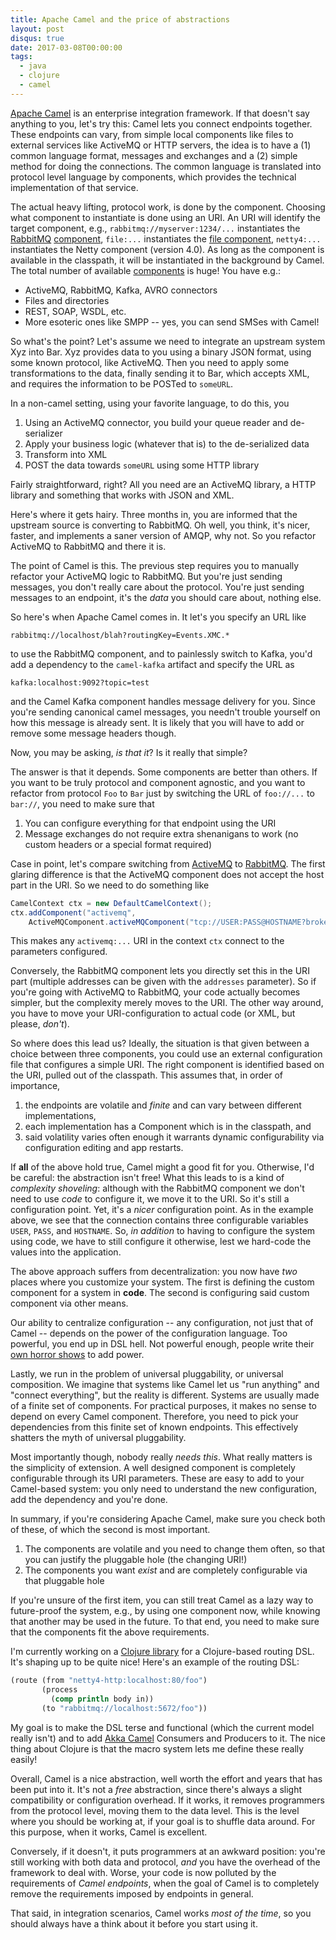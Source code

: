 ```yaml
---
title: Apache Camel and the price of abstractions
layout: post
disqus: true
date: 2017-03-08T00:00:00
tags:
  - java
  - clojure
  - camel
---
```


[Apache Camel](http://camel.apache.org/) is an enterprise integration framework. If that doesn't say
anything to you, let's try this: Camel lets you connect endpoints together. These endpoints can
vary, from simple local components like files to external services like ActiveMQ or HTTP servers,
the idea is to have a (1) common language format, messages and exchanges and a (2) simple method for
doing the connections. The common language is translated into protocol level language by
components, which provides the technical implementation of that service.

The actual heavy lifting, protocol work, is done by the component. Choosing what component to
instantiate is done using an URI. An URI will identify the target component, e.g.,
`rabbitmq://myserver:1234/...` instantiates
the [RabbitMQ](https://www.rabbitmq.com/) [component](http://camel.apache.org/rabbitmq.html),
`file:...` instantiates the [file component](http://camel.apache.org/file2.html), `netty4:...`
instantiates the Netty component (version 4.0). As long as the component is available in the
classpath, it will be instantiated in the background by Camel. The total number of
available [components](http://camel.apache.org/components.html) is huge! You have e.g.:

* ActiveMQ, RabbitMQ, Kafka, AVRO connectors
* Files and directories
* REST, SOAP, WSDL, etc.
* More esoteric ones like SMPP -- yes, you can send SMSes with Camel!

So what's the point? Let's assume we need to integrate an upstream system Xyz into Bar. Xyz provides
data to you using a binary JSON format, using some known protocol, like ActiveMQ. Then you need to
apply some transformations to the data, finally sending it to Bar, which accepts XML, and requires
the information to be POSTed to `someURL`.

In a non-camel setting, using your favorite language, to do this, you 

1. Using an ActiveMQ connector, you build your queue reader and de-serializer
2. Apply your business logic (whatever that is) to the de-serialized data
3. Transform into XML
4. POST the data towards `someURL` using some HTTP library

Fairly straightforward, right? All you need are an ActiveMQ library, a HTTP library and something
that works with JSON and XML.

Here's where it gets hairy. Three months in, you are informed that the upstream source is converting
to RabbitMQ. Oh well, you think, it's nicer, faster, and implements a saner version of AMQP, why
not. So you refactor ActiveMQ to RabbitMQ and there it is.

The point of Camel is this. The previous step requires you to manually refactor your ActiveMQ logic
to RabbitMQ. But you're just sending messages, you don't really care about the protocol. You're just
sending messages to an endpoint, it's the *data* you should care about, nothing else.

So here's when Apache Camel comes in. It let's you specify an URL like

```
rabbitmq://localhost/blah?routingKey=Events.XMC.*
```

to use the RabbitMQ component, and to painlessly switch to Kafka, you'd add a dependency to the
`camel-kafka` artifact and specify the URL as

```
kafka:localhost:9092?topic=test
```

and the Camel Kafka component handles message delivery for you. Since you're sending canonical camel
messages, you needn't trouble yourself on how this message is already sent. It is likely that you
will have to add or remove some message headers though.

Now, you may be asking, *is that it*? Is it really that simple?

The answer is that it depends. Some components are better than others. If you want to be truly
protocol and component agnostic, and you want to refactor from protocol `Foo` to `Bar` just by
switching the URL of `foo://...` to `bar://`, you need to make sure that

1. You can configure everything for that endpoint using the URI
2. Message exchanges do not require extra shenanigans to work (no custom headers or a special format
   required)

Case in point, let's compare switching from [ActiveMQ](http://camel.apache.org/activemq.html)
to [RabbitMQ](http://camel.apache.org/rabbitmq.html). The first glaring difference is that the
ActiveMQ component does not accept the host part in the URI. So we need to do something like

```java
CamelContext ctx = new DefaultCamelContext();
ctx.addComponent("activemq", 
    ActiveMQComponent.activeMQComponent("tcp://USER:PASS@HOSTNAME?broker.persistent=false"))
```

This makes any `activemq:...` URI in the context `ctx` connect to the parameters configured.

Conversely, the RabbitMQ component lets you directly set this in the URI part (multiple addresses can be
given with the `addresses` parameter). So if you're going with ActiveMQ to RabbitMQ, your code
actually becomes simpler, but the complexity merely moves to the URI. The other way around, you have
to move your URI-configuration to actual code (or XML, but please, *don't*).

So where does this lead us? Ideally, the situation is that given between a choice between three
components, you could use an external configuration file that configures a simple URI. The right
component is identified based on the URI, pulled out of the classpath. This assumes that, in order
of importance,

1. the endpoints are volatile and _finite_ and can vary between different implementations,
2. each implementation has a Component which is in the classpath, and
3. said volatility varies often enough it warrants dynamic configurability via configuration editing
   and app restarts.

If **all** of the above hold true, Camel might a good fit for you. Otherwise, I'd be careful: the
abstraction isn't free! What this leads to is a kind of *complexity shoveling*: although with the
RabbitMQ component we don't need to use *code* to configure it, we move it to the URI. So it's still
a configuration point. Yet, it's a *nicer* configuration point. As in the example above, we see that
the connection contains three configurable variables `USER`, `PASS`, and `HOSTNAME`. So, *in
addition* to having to configure the system using code, we have to still configure it otherwise,
lest we hard-code the values into the application.

The above approach suffers from decentralization: you now have *two* places where you customize your
system. The first is defining the custom component for a system in **code**. The second is
configuring said custom component via other means. 

Our ability to centralize configuration -- any configuration, not just that of Camel -- depends on
the power of the configuration language. Too powerful, you end up in DSL hell. Not powerful enough,
people write their [own horror shows](http://camel.apache.org/spring.html) to add power.

Lastly, we run in the problem of universal pluggability, or universal composition. We imagine that
systems like Camel let us "run anything" and "connect everything", but the reality is
different. Systems are usually made of a finite set of components. For practical purposes, it makes
no sense to depend on every Camel component. Therefore, you need to pick your dependencies from this
finite set of known endpoints. This effectively shatters the myth of universal pluggability.

Most importantly though, nobody really *needs this*. What really matters is the simplicity of
extension. A well designed component is completely configurable through its URI parameters. These
are easy to add to your Camel-based system: you only need to understand the new configuration, add
the dependency and you're done.

In summary, if you're considering Apache Camel, make sure you check both of these, of which the
second is most important. 

1. The components are volatile and you need to change them often, so that you can justify the
   pluggable hole (the changing URI!)
2. The components you want *exist* and are completely configurable via that pluggable hole

If you're unsure of the first item, you can still treat Camel as a lazy way to future-proof the
system, e.g., by using one component now, while knowing that another may be used in the future. To
that end, you need to make sure that the components fit the above requirements.

I'm currently working on a
[Clojure library](http://github.com/ane/llama) for a Clojure-based routing DSL. It's shaping up to
be quite nice! Here's an example of the routing DSL:

```clj
(route (from "netty4-http:localhost:80/foo")
       (process 
         (comp println body in))
       (to "rabbitmq://localhost:5672/foo"))
```

My goal is to make the DSL terse and functional (which the current model really isn't) and to add
[Akka Camel](http://doc.akka.io/docs/akka/current/scala/camel.html) Consumers and Producers to
it. The nice thing about Clojure is that the macro system lets me define these really easily!

Overall, Camel is a nice abstraction, well worth the effort and years that has been put into
it. It's not a *free* abstraction, since there's always a slight compatibility or configuration
overhead. If it works, it removes programmers from the protocol level, moving them to
the data level. This is the level where you should be working at, if your goal is to shuffle data
around. For this purpose, when it works, Camel is excellent.

Conversely, if it doesn't, it puts programmers at an awkward position: you're still
working with both data and protocol, *and* you have the overhead of the framework to deal
with. Worse, your code is now polluted by the requirements of *Camel endpoints*, when the goal of
Camel is to completely remove the requirements imposed by endpoints in general.

That said, in integration scenarios, Camel works *most of the time*, so you should always have a
think about it before you start using it.
